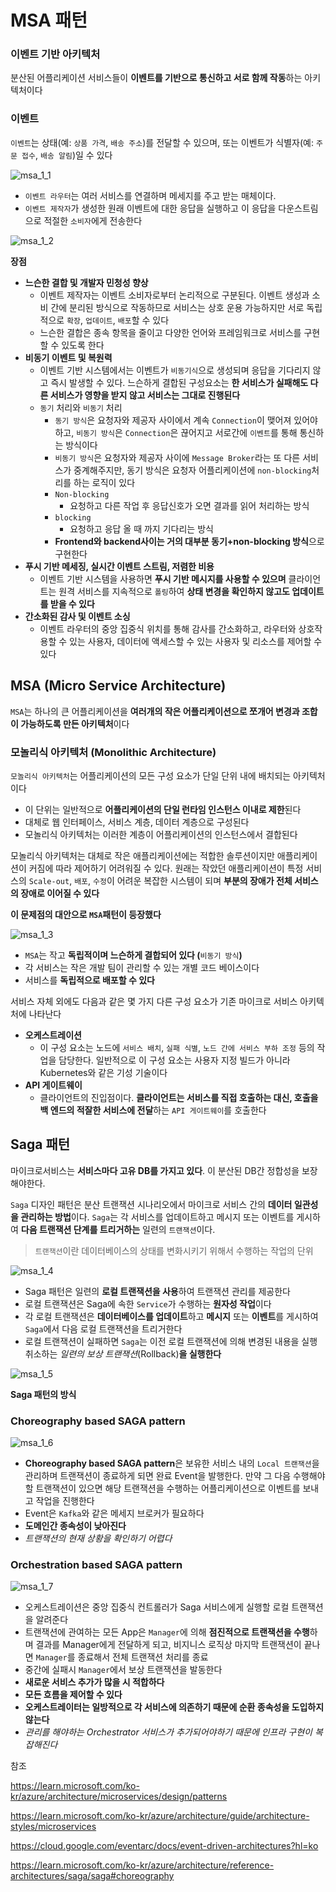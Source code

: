 # MSA 패턴
### 이벤트 기반 아키텍처

분산된 어플리케이션 서비스들이 **이벤트를 기반으로 통신하고 서로 함께 작동**하는 아키텍처이다

### 이벤트

`이벤트`는 상태(예: `상품 가격`, `배송 주소`)를 전달할 수 있으며, 또는 이벤트가 식별자(예: `주문 접수`, `배송 알림`)일 수 있다

![msa_1_1](/assets/img/chapter2/msa/msa_1_1.png)

- `이벤트 라우터`는 여러 서비스를 연결하며 메세지를 주고 받는 매체이다.
- `이벤트 제작자`가 생성한 원래 이벤트에 대한 응답을 실행하고 이 응답을 다운스트림으로 적절한 `소비자`에게 전송한다

![msa_1_2](/assets/img/chapter2/msa/msa_1_2.png)

**장점**

- **느슨한 결합 및 개발자 민청성 향상**
    - 이벤트 제작자는 이벤트 소비자로부터 논리적으로 구분된다. 이벤트 생성과 소비 간에 분리된 방식으로 작동하므로 서비스는 상호 운용 가능하지만 서로 독립적으로 `확장`, `업데이트`, `배포`할 수 있다
    - 느슨한 결합은 종속 항목을 줄이고 다양한 언어와 프레임워크로 서비스를 구현할 수 있도록 한다
- **비동기 이벤트 및 복원력**
    - 이벤트 기반 시스템에서는 이벤트가 `비동기식`으로 생성되며 응답을 기다리지 않고 즉시 발생할 수 있다. 느슨하게 결합된 구성요소는 **한 서비스가 실패해도 다른 서비스가 영향을 받지 않고 서비스는 그대로 진행된다**
    - `동기` 처리와 `비동기` 처리
        - `동기 방식`은 요청자와 제공자 사이에서 계속 `Connection`이 맺어져 있어야 하고, `비동기 방식`은 `Connection`은 끊어지고 서로간에 `이벤트`를 통해 통신하는 방식이다
        - `비동기 방식`은 요청자와 제공자 사이에 `Message Broker`라는 또 다른 서비스가 중계해주지만, 동기 방식은 요청자 어플리케이션에 `non-blocking`처리를 하는 로직이 있다
        - `Non-blocking`
            - 요청하고 다른 작업 후 응답신호가 오면 결과를 읽어 처리하는 방식
        - `blocking`
            - 요청하고 응답 올 때 까지 기다리는 방식
        - **Frontend와 backend사이는 거의 대부분 동기+non-blocking 방식**으로 구현한다
- **푸시 기반 메세징, 실시간 이벤트 스트림, 저렴한 비용**
    - 이벤트 기반 시스템을 사용하면 **푸시 기반 메시지를 사용할 수 있으며** 클라이언트는 원격 서비스를 지속적으로 `폴링`하여 **상태 변경을 확인하지 않고도 업데이트를 받을 수 있다**
- **간소화된 감사 및 이벤트 소싱**
    - 이벤트 라우터의 중앙 집중식 위치를 통해 감사를 간소화하고, 라우터와 상호작용할 수 있는 사용자, 데이터에 액세스할 수 있는 사용자 및 리소스를 제어할 수 있다

## MSA (Micro Service Architecture)

`MSA`는 하나의 큰 어플리케이션을 **여러개의 작은 어플리케이션으로 쪼개어 변경과 조합이 가능하도록 만든 아키텍처**이다

### **모놀리식 아키텍처 (Monolithic Architecture)**

`모놀리식 아키텍처`는 어플리케이션의 모든 구성 요소가 단일 단위 내에 배치되는 아키텍처이다

- 이 단위는 일반적으로 **어플리케이션의 단일 런타임 인스턴스 이내로 제한**된다
- 대체로 웹 인터페이스, 서비스 계층, 데이터 계층으로 구성된다
- 모놀리식 아키텍처는 이러한 계층이 어플리케이션의 인스턴스에서 결합된다

모놀리식 아키텍처는 대체로 작은 애플리케이션에는 적합한 솔루션이지만 애플리케이션이 커짐에 따라 제어하기 어려워질 수 있다. 원래는 작았던 애플리케이션이 특정 서비스의 `Scale-out`, `배포`, `수정`이 어려운 복잡한 시스템이 되며 **부분의 장애가 전체 서비스의 장애로 이어질 수 있다**

**이 문제점의 대안으로 `MSA`패턴이 등장했다**

![msa_1_3](/assets/img/chapter2/msa/msa_1_3.png)

- `MSA`는 작고 **독립적이며 느슨하게 결합되어 있다 (**`비동기 방식`**)**
- 각 서비스는 작은 개발 팀이 관리할 수 있는 개별 코드 베이스이다
- 서비스를 **독립적으로 배포할 수 있다**

서비스 자체 외에도 다음과 같은 몇 가지 다른 구성 요소가 기존 마이크로 서비스 아키텍처에 나타난다

- **오케스트레이션**
    - 이 구성 요소는 노드에 `서비스 배치`, `실패 식별`, `노드 간에 서비스 부하 조정` 등의 작업을 담당한다. 일반적으로 이 구성 요소는 사용자 지정 빌드가 아니라 Kubernetes와 같은 기성 기술이다
- **API 게이트웨이**
    - 클라이언트의 진입점이다. **클라이언트는 서비스를 직접 호출하는 대신, 호출을 백 엔드의 적잘한 서비스에 전달**하는 `API 게이트웨이`를 호출한다

## Saga 패턴

마이크로서비스는 **서비스마다 고유 DB를 가지고 있다**. 이 분산된 DB간 정합성을 보장해야한다.

`Saga` 디자인 패턴은 분산 트랜잭션 시나리오에서 마이크로 서비스 간의 **데이터 일관성을 관리하는 방법**이다. `Saga`는 각 서비스를 업데이트하고 메시지 또는 이벤트를 게시하여 **다음 트랜잭션 단계를 트리거하는** 일련의 `트랜잭션`이다.

> `트랜잭션`이란 데이터베이스의 상태를 변화시키기 위해서 수행하는 작업의 단위
>

![msa_1_4](/assets/img/chapter2/msa/msa_1_4.png)

- Saga 패턴은 일련의 **로컬 트랜잭션을 사용**하여 트랜잭션 관리를 제공한다
- 로컬 트랜잭션은 Saga에 속한 `Service`가 수행하는 **원자성 작업**이다
- 각 로컬 트랜잭션은 **데이터베이스를 업데이트**하고 **메시지** 또는 **이벤트**를 게시하여 `Saga`에서 다음 로컬 트랜잭션을 트리거한다
- 로컬 트랜잭션이 실패하면 `Saga`는 이전 로컬 트랜잭션에 의해 변경된 내용을 실행 취소하는 *일련의 **보상* 트랜잭션**(Rollback)**을 실행한다**

![msa_1_5](/assets/img/chapter2/msa/msa_1_5.png)

**Saga 패턴의 방식**

### **Choreography based SAGA pattern**

![msa_1_6](/assets/img/chapter2/msa/msa_1_6.png)

- **Choreography based SAGA pattern**은 보유한 서비스 내의 `Local 트랜잭션`을 관리하며 트랜잭션이 종료하게 되면 완료 Event을 발행한다. 만약 그 다음 수행해야 할 트랜잭션이 있으면 해당 트랜잭션을 수행하는 어플리케이션으로 이벤트를 보내고 작업을 진행한다
- Event은 `Kafka`와 같은 메세지 브로커가 필요하다
- **도메인간 종속성이 낮아진다**
- *트랜잭션의 현재 상황을 확인하기 어렵다*

### **Orchestration based SAGA pattern**

![msa_1_7](/assets/img/chapter2/msa/msa_1_7.png)

- 오케스트레이션은 중앙 집중식 컨트롤러가 Saga 서비스에게 실행할 로컬 트랜잭션을 알려준다
- 트랜잭션에 관여하는 모든 App은 `Manager`에 의해 **점진적으로 트랜잭션을 수행**하며 결과를 Manager에게 전달하게 되고, 비지니스 로직상 마지막 트랜잭션이 끝나면 `Manager`를 종료해서 전체 트랜잭션 처리를 종료
- 중간에 실패시 `Manager`에서 보상 트랜잭션을 발동한다
- **새로운 서비스 추가가 많을 시 적합하다**
- **모든 흐름을 제어할 수 있다**
- **오케스트레이터는 일방적으로 각 서비스에 의존하기 때문에 순환 종속성을 도입하지 않는다**
- *관리를 해야하는 Orchestrator 서비스가 추가되어야하기 때문에 인프라 구현이 복잡해진다*

참조

https://learn.microsoft.com/ko-kr/azure/architecture/microservices/design/patterns

https://learn.microsoft.com/ko-kr/azure/architecture/guide/architecture-styles/microservices

https://cloud.google.com/eventarc/docs/event-driven-architectures?hl=ko

https://learn.microsoft.com/ko-kr/azure/architecture/reference-architectures/saga/saga#choreography